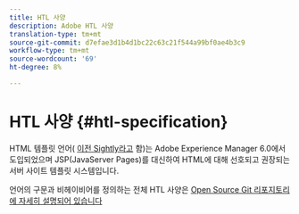```yaml
---
title: HTL 사양
description: Adobe HTL 사양
translation-type: tm+mt
source-git-commit: d7efae3d1b4d1bc22c63c21f544a99bf0ae4b3c9
workflow-type: tm+mt
source-wordcount: '69'
ht-degree: 8%

---
```



# HTL 사양 {#htl-specification}

HTML 템플릿 언어( [이전 Sightly라고](update.md) 함)는 Adobe Experience Manager 6.0에서 도입되었으며 JSP(JavaServer Pages)를 대신하여 HTML에 대해 선호되고 권장되는 서버 사이트 템플릿 시스템입니다.

언어의 구문과 비헤이비어를 정의하는 전체 HTL 사양은 [Open Source Git 리포지토리에 자세히 설명되어 있습니다](https://github.com/adobe/htl-spec)
